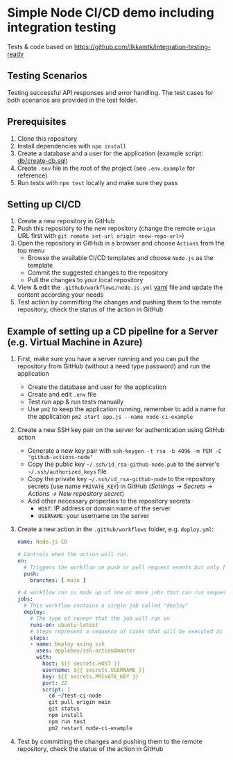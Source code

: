# Simple Node CI/CD demo including integration testing

Tests & code based on <https://github.com/ilkkamtk/integration-testing-ready>

## Testing Scenarios

Testing successful API responses and error handling. The test cases for both scenarios are provided in the test folder.

## Prerequisites

1. Clone this repository
1. Install dependencies with `npm install`
1. Create a database and a user for the application (example script: [db/create-db.sql](./db/create-db.sql))
1. Create `.env` file in the root of the project (see `.env.example` for reference)
1. Run tests with `npm test` locally and make sure they pass

## Setting up CI/CD

1. Create a new repository in GitHub
1. Push this repository to the new repository (change the remote `origin` URL first with `git remote set-url origin <new-repo-url>`)
1. Open the repository in GitHub in a browser and choose `Actions` from the top menu
   - Browse the available CI/CD templates and choose `Node.js` as the template
   - Commit the suggested changes to the repository
   - Pull the changes to your local repository
1. View & edit the `.github/workflows/node.js.yml` [yaml](https://yaml.org/) file and update the content according your needs
1. Test action by committing the changes and pushing them to the remote repository, check the status of the action in GitHub

## Example of setting up a CD pipeline for a Server (e.g. Virtual Machine in Azure)

1. First, make sure you have a server running and you can pull the repository from GitHub (without a need type password) and run the application
    - Create the database and user for the application
    - Create and edit `.env` file
    - Test run app & run tests manually
    - Use `pm2` to keep the application running, remember to add a name for the application `pm2 start app.js --name node-ci-example`
1. Create a new SSH key pair on the server for authentication using GitHub action
    - Generate a new key pair with `ssh-keygen -t rsa -b 4096 -m PEM -C "github-actions-node"`
    - Copy the public key `~/.ssh/id_rsa-github-node.pub` to the server's `~/.ssh/authorized_keys` file
    - Copy the private key `~/.ssh/id_rsa-github-node` to the repository secrets (use name `PRIVATE_KEY`) in GitHub (_Settings -> Secrets -> Actions -> New repository secret_)
    - Add other necessary properties to the repository secrets
      - `HOST`: IP address or domain name of the server
      - `USERNAME`: your username on the server
1. Create a new action in the `.github/workflows` folder, e.g. `deploy.yml`:

    ```yaml
    name: Node.js CD

    # Controls when the action will run. 
    on:
      # Triggers the workflow on push or pull request events but only for the main branch
      push:
        branches: [ main ]

    # A workflow run is made up of one or more jobs that can run sequentially or in parallel
    jobs:
      # This workflow contains a single job called "deploy"
      deploy:
        # The type of runner that the job will run on
        runs-on: ubuntu-latest
        # Steps represent a sequence of tasks that will be executed as part of the job
        steps:
        - name: Deploy using ssh
          uses: appleboy/ssh-action@master
          with:
            host: ${{ secrets.HOST }}
            username: ${{ secrets.USERNAME }}
            key: ${{ secrets.PRIVATE_KEY }}
            port: 22
            script: |
              cd ~/test-ci-node
              git pull origin main
              git status
              npm install
              npm run test
              pm2 restart node-ci-example
    ```

1. Test by committing the changes and pushing them to the remote repository, check the status of the action in GitHub
